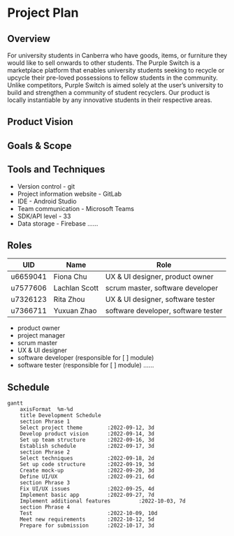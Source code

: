 # Project Plan

## Overview
For university students in Canberra who have goods, items, or furniture they would like to sell onwards to other students. The Purple Switch is a marketplace platform that enables university students seeking to recycle or upcycle their pre-loved possessions to fellow students in the community. Unlike competitors, Purple Switch is aimed solely at the user’s university to build and strengthen a community of student recyclers. Our product is locally instantiable by any innovative students in their respective areas.

## Product Vision

## Goals & Scope

## Tools and Techniques
- Version control - git
- Project information website - GitLab
- IDE - Android Studio
- Team communication - Microsoft Teams
- SDK/API level - 33
- Data storage - Firebase
......

## Roles
UID|Name|Role|
-|-|-
u6659041|Fiona Chu|UX & UI designer, product owner
u7577606|Lachlan Scott|scrum master, software developer
u7326123|Rita Zhou|UX & UI designer, software tester
u7366711|Yuxuan Zhao|software developer, software tester

- product owner
- project manager
- scrum master
- UX & UI designer
- software developer (responsible for [ ] module)
- software tester (responsible for [ ] module)
......

## Schedule
```mermaid
gantt
    axisFormat  %m-%d
    title Development Schedule
    section Phrase 1
    Select project theme        :2022-09-12, 3d
    Develop product vision      :2022-09-14, 3d
    Set up team structure       :2022-09-16, 3d
    Establish schedule          :2022-09-17, 3d
    section Phrase 2
    Select techniques           :2022-09-18, 2d
    Set up code structure       :2022-09-19, 3d
    Create mock-up              :2022-09-20, 3d
    Define UI/UX                :2022-09-21, 6d
    section Phrase 3
    Fix UI/UX issues            :2022-09-25, 4d
    Implement basic app         :2022-09-27, 7d
    Implement additional features         :2022-10-03, 7d
    section Phrase 4
    Test                        :2022-10-09, 10d
    Meet new requirements       :2022-10-12, 5d
    Prepare for submission      :2022-10-17, 3d
```

